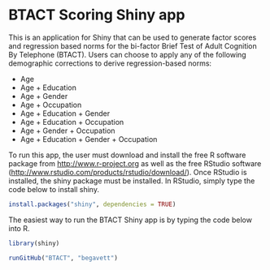 # BTACT Scoring Shiny app

This is an application for Shiny that can be used to generate factor scores and regression based norms for the bi-factor Brief Test of Adult Cognition By Telephone (BTACT).
Users can choose to apply any of the following demographic corrections to derive regression-based norms:

* Age
* Age + Education
* Age + Gender
* Age + Occupation
* Age + Education + Gender
* Age + Education + Occupation
* Age + Gender + Occupation
* Age + Education + Gender + Occupation

To run this app, the user must download and install the free R software package from http://www.r-project.org as well as the free RStudio software (http://www.rstudio.com/products/rstudio/download/). Once RStudio is installed, the shiny package must be installed. In RStudio, simply type the code below to install shiny.

```R
install.packages("shiny", dependencies = TRUE)
```

The easiest way to run the BTACT Shiny app is by typing the code below into R.

```R
library(shiny)

runGitHub("BTACT", "begavett")
```
